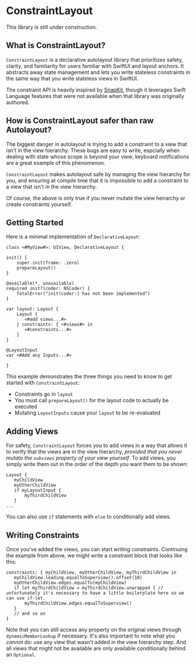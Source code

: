 # ConstraintLayout

This library is still under construction. 

## What is ConstraintLayout?

`ConstraintLayout`  is a declarative autolayout library that prioritizes safety, clarity, and familiarity for users familiar with SwiftUI and layout anchors. It abstracts away state management and lets you write stateless constraints in the same way that you write stateless views in SwiftUI. 

The constraint API is heavily inspired by [SnapKit](https://github.com/SnapKit/SnapKit), though it leverages Swift Language features that were not available when that library was originally authored. 

## How is ConstraintLayout safer than raw Autolayout?

The biggest danger in autolayout is trying to add a constraint to a view that isn't in the view hierarchy. These bugs
are easy to write, espcially when dealing with state whose scope is beyond your view; keyboard notifications 
are a great example of this phenomenon. 

`ConstraintLayout` makes autolayout safe by managing the view hierarchy for you, and ensuring at compile 
time that it is impossible to add a constraint to a view that isn't in the view hierarchy.

Of course, the above is only true if you never mutate the view heirarchy or create constraints yourself. 


## Getting Started

Here is a minimal implementation of `DeclarativeLayout`:

```
class <#MyView#>: UIView, DeclarativeLayout {

init() {
    super.init(frame: .zero)
    prepareLayout()
}

@available(*, unavailable)
required init?(coder: NSCoder) {
    fatalError("init(coder:) has not been implemented")
}

var layout: Layout {
    Layout {
       <#add views...#>
    } constraints: { <#views#> in
       <#constraints...#>
    }
}

@LayoutInput
var <#Add any Inputs...#>

}
```

This example demonstrates the three things you need to know to get started
with `ConstraintLayout`:

- Constraints go in `layout`
- You must call `prepareLayout()` for the layout code to actually be executed
- Mutating `LayoutInputs` cause your `layout` to be re-evaluated

## Adding Views

For safety, `ConstraintLayout` forces you to add views in a way that allows it to
verify that the views are in the view hierarchy, _provided that you never mutate the
`subviews` property of your view yourself_. To add views, you simply write them out in
the order of the depth you want them to be shown:

```
Layout {
   myChildView
   myOtherChildView
   if myLayoutInput {
       myThirdChildView
   }
...
```
You can also use `if` statements with `else` to conditionally add views.

## Writing Constraints

Once you've added the views, you can start writing constraints. Continuing the example
from above, we might write a constraint block that looks like this:

```
constraints: { myChildView, myOtherChildView, myThirdChildView in
   myChildView.leading.equalToSuperview().offset(10)
   myOtherChildView.edges.equalTo(myChildView)
   if let myThirdChildView = myThirdChildView.unwrapped { // unfortunately it's necessary to have a little boilerplate here so we can use if-let.
       myThirdChildView.edges.equalToSuperview()
   }
   // and so on
}
```

Note that you can still access any property on the original views through
`dynamicMemberLookup` if necessary. It's also important to note what you _cannot_ do:
use any view that wasn't added in the view hierarchy step. And all views that might not
be available are only available conditionally behind an `Optional`.
